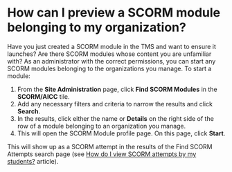 # How can I preview a SCORM module belonging to my organization?

Have you just created a SCORM module in the TMS and want to ensure it launches? Are there SCORM modules whose content you are unfamiliar with? As an administrator with the correct permissions, you can start any SCORM modules belonging to the organizations you manage. To start a module:

1. From the **Site Administration** page, click **Find SCORM Modules** in the **SCORM/AICC** tile.
1. Add any necessary filters and criteria to narrow the results and click **Search**.
1. In the results, click either the name or **Details** on the right side of the row of a module belonging to an organization you manage.
1. This will open the SCORM Module profile page. On this page, click **Start**.

This will show up as a SCORM attempt in the results of the Find SCORM Attempts search page (see [How do I view SCORM attempts by my students?](./tms-administrators/courses-and-activities/view-scorm-attempts.md) article).